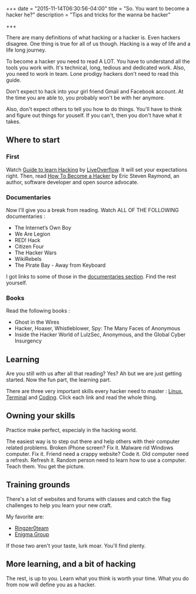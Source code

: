 +++
date = "2015-11-14T06:30:56-04:00"
title = "So. You want to become a hacker he?"
description = "Tips and tricks for the wanna be hacker"

+++

There are many definitions of what hacking or a hacker is. Even hackers disagree. One thing is true for all of us though. Hacking is a way of life and a life long journey.

To become a hacker you need to read A LOT. You have to understand all the tools you work with. It's technical, long, tedious and dedicated work. Also, you need to work in team. Lone prodigy hackers don't need to read this guide.

Don't expect to hack into your girl friend Gmail and Facebook account. At the time you are able to, you probably won't be with her anymore.

Also, don't expect others to tell you how to do things. You'll have to think and figure out things for youself. If you can't, then you don't have what it takes.

## Where to start

### First

Watch [Guide to learn Hacking](https://www.youtube.com/watch?v=2TofunAI6fU) by [LiveOverflow](https://twitter.com/LiveOverflow). It will set your expectations right. Then, read [How To Become a Hacker](http://www.catb.org/~esr/faqs/hacker-howto.html) by Eric Steven Raymond, an author, software developer and open source advocate.

### Documentaries

Now I'll give you a break from reading.
Watch ALL OF THE FOLLOWING documentaries :

* The Internet’s Own Boy
* We Are Legion
* RED! Hack
* Citizen Four
* The Hacker Wars
* WikiRebels
* The Pirate Bay - Away from Keyboard

I got links to some of those in the [documentaries section](/my-favorite-documentaries/). Find the rest yourself.

### Books

Read the following books :

* Ghost in the Wires
* Hacker, Hoaxer, Whistleblower, Spy: The Many Faces of Anonymous
* Inside the Hacker World of LulzSec, Anonymous, and the Global Cyber Insurgency


## Learning

Are you still with us after all that reading? Yes? Ah but we are just getting started. Now the fun part, the learning part.

There are three very important skills every hacker need to master : [Linux](/learn-linux/), [Terminal](/learn-linux-terminal/) and [Coding](/code-like-a-hacker/). Click each link and read the whole thing.

## Owning your skills

Practice make perfect, especialy in the hacking world.

The easiest way is to step out there and help others with their computer related problems. Broken iPhone screen? Fix it. Malware rid Windows computer. Fix it. Friend need a crappy website? Code it. Old computer need a refresh. Refresh it. Random person need to learn how to use a computer. Teach them. You get the picture.

## Training grounds

There's a lot of websites and forums with classes and catch the flag challenges to help you learn your new craft.

My favorite are:

* [Ringzer0team](http://ringzer0team.com/)
* [Enigma Group](http://www.enigmagroup.org/)

If those two aren't your taste, lurk moar. You'll find plenty.

## More learning, and a bit of hacking

The rest, is up to you. Learn what you think is worth your time. What you do from now will define you as a hacker.
